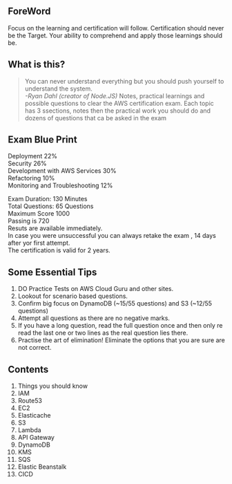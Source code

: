 ## ForeWord
Focus on the learning and certification will follow. Certification should never be the Target.  Your ability to comprehend and apply those learnings should be.

## What is this?
> You can never understand everything but you should push yourself to understand the system.<br/>
> *-Ryan Dahl (creator of Node.JS)*
Notes, practical learnings and possible questions to clear the AWS certification exam. Each topic has 3 ssections, notes then the practical work you should do and dozens of questions that ca be asked in the exam

## Exam Blue Print
Deployment 22%<br/>
Security 26%<br/>
Development with AWS Services 30%<br/>
Refactoring 10%<br/>
Monitoring and Troubleshooting 12%<br/>

Exam Duration: 130 Minutes<br/>
Total Questions: 65 Questions<br/>
Maximum Score 1000<br/>
Passing is 720<br/>
Resuts are available immediately.<br/>
In case you were unsuccessful you can always retake the exam , 14 days after yor first attempt.<br/>
The certification is valid for 2 years.<br/>

## Some Essential Tips
1. DO Practice Tests on AWS Cloud Guru and other sites.
1. Lookout for scenario based questions.
1. Confirm big focus on DynamoDB (~15/55 questions) and S3 (~12/55 questions)
1. Attempt all questions as there are no negative marks.
1. If you have a long question, read the full question once and then only re read the last one or two lines as the real question lies there.
1. Practise the art of elimination! Eliminate the options that you are sure are not correct.

## Contents
1. Things you should know
1. IAM
1. Route53
1. EC2
1. Elasticache
1. S3
1. Lambda
1. API Gateway
1. DynamoDB
1. KMS
1. SQS
1. Elastic Beanstalk
1. CICD 

